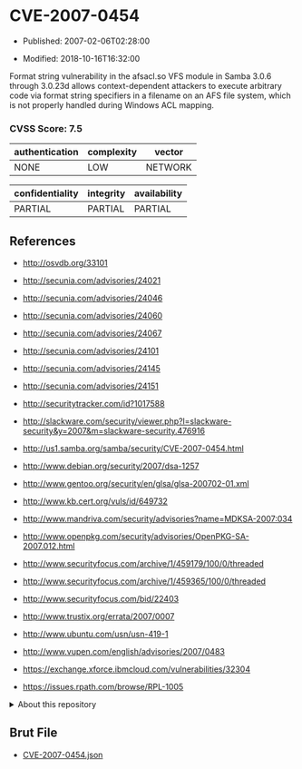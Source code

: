 # CVE-2007-0454

- Published: 2007-02-06T02:28:00

- Modified: 2018-10-16T16:32:00

Format string vulnerability in the afsacl.so VFS module in Samba 3.0.6 through 3.0.23d allows context-dependent attackers to execute arbitrary code via format string specifiers in a filename on an AFS file system, which is not properly handled during Windows ACL mapping.

### CVSS Score: **7.5**

| authentication | complexity | vector |
| --- | --- | --- |
| NONE | LOW | NETWORK |

| confidentiality | integrity | availability |
| --- | --- | --- |
| PARTIAL | PARTIAL | PARTIAL |

## References

* http://osvdb.org/33101

* http://secunia.com/advisories/24021

* http://secunia.com/advisories/24046

* http://secunia.com/advisories/24060

* http://secunia.com/advisories/24067

* http://secunia.com/advisories/24101

* http://secunia.com/advisories/24145

* http://secunia.com/advisories/24151

* http://securitytracker.com/id?1017588

* http://slackware.com/security/viewer.php?l=slackware-security&y=2007&m=slackware-security.476916

* http://us1.samba.org/samba/security/CVE-2007-0454.html

* http://www.debian.org/security/2007/dsa-1257

* http://www.gentoo.org/security/en/glsa/glsa-200702-01.xml

* http://www.kb.cert.org/vuls/id/649732

* http://www.mandriva.com/security/advisories?name=MDKSA-2007:034

* http://www.openpkg.com/security/advisories/OpenPKG-SA-2007.012.html

* http://www.securityfocus.com/archive/1/459179/100/0/threaded

* http://www.securityfocus.com/archive/1/459365/100/0/threaded

* http://www.securityfocus.com/bid/22403

* http://www.trustix.org/errata/2007/0007

* http://www.ubuntu.com/usn/usn-419-1

* http://www.vupen.com/english/advisories/2007/0483

* https://exchange.xforce.ibmcloud.com/vulnerabilities/32304

* https://issues.rpath.com/browse/RPL-1005

<details>
<summary>About this repository</summary> 

  This repository is part of the project [Live Hack CVE](https://github.com/Live-Hack-CVE). Main website can be found [www.live-hack.org](https://www.live-hack.org) 
  
  Made by [Sn0wAlice](https://github.com/Sn0wAlice) for the people that care about security and need to have a feed of the latest CVEs. Hope you enjoy it, don't forget to star the repo and follow me on [Twitter](https://twitter.com/Sn0wAlice) and [Github](https://github.com/Sn0wAlice). And that is my [personnal website](https://www.alice-snow.me/)

  - [Home Page](https://github.com/Live-Hack-CVE)
  - [Framework](https://github.com/Live-Hack-CVE/cve-framework)
  - [CVE database](https://github.com/Live-Hack-CVE/full_database)
  - [Changelog](https://github.com/Live-Hack-CVE/Changelog)
</details>

## Brut File

* [CVE-2007-0454.json](https://raw.githubusercontent.com/Live-Hack-CVE/full_database/main/cves/2007/CVE-2007-0454.json)


